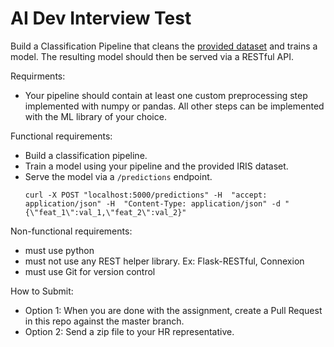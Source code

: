 # AI Dev Interview Test

Build a Classification Pipeline that cleans the [provided dataset](data/iris.csv) and trains a model. The resulting model should then be served via a RESTful API.

Requirments:
- Your pipeline should contain at least one custom preprocessing step implemented with numpy or pandas. All other steps can be implemented with the ML library of your choice.


Functional requirements:
- Build a classification pipeline.
- Train a model using your pipeline and the provided IRIS dataset.
- Serve the model via a `/predictions` endpoint.
	```
  curl -X POST "localhost:5000/predictions" -H  "accept: application/json" -H  "Content-Type: application/json" -d "{\"feat_1\":val_1,\"feat_2\":val_2}"
  ```

Non-functional requirements:
- must use python
- must not use any REST helper library. Ex: Flask-RESTful, Connexion
- must use Git for version control

How to Submit:
- Option 1: When you are done with the assignment, create a Pull Request in this repo against the master branch.
- Option 2: Send a zip file to your HR representative.
